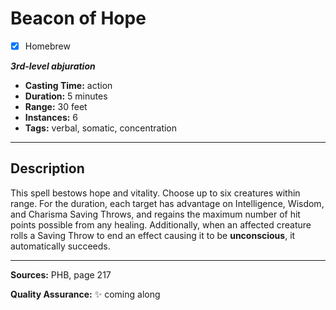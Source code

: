 # Beacon of Hope
- [x] Homebrew

***3rd-level abjuration***
- **Casting Time:** action
- **Duration:** 5 minutes
- **Range:** 30 feet
- **Instances:** 6
- **Tags:** verbal, somatic, concentration

---

## Description
This spell bestows hope and vitality.
Choose up to six creatures within range.
For the duration, each target has advantage on Intelligence, Wisdom, and Charisma Saving Throws, and regains the maximum number of hit points possible from any healing.
Additionally, when an affected creature rolls a Saving Throw to end an effect causing it to be **unconscious**, it automatically succeeds.

---

**Sources:** PHB, page 217

**Quality Assurance:** :sparkles: coming along
